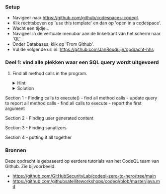### Setup
- Navigeer naar https://github.com/github/codespaces-codeql.
- Klik rechtsboven op 'use this template' en dan op 'open in a codespace'.
- Wacht een tijdje...
- Navigeer in de verticale menubar aan de linkerkant van het scherm naar 'QL'.
- Onder Databases, klik op 'From Github'.
- Vul de volgende url in: https://github.com/JanRooduijn/opdracht-hhs

### Deel 1: vind alle plekken waar een SQL query wordt uitgevoerd

1. Find all method calls in the program.
    <details>
    <summary>Hint</summary>

    - A method call is represented by the `MethodAccess` type in the CodeQL Java library.

    </details>
    <details>
    <summary>Solution</summary>

    ```ql
    import java

    from MethodAccess call
    select call
    ```
    </details>

Section 1 - Finding calls to execute()
	- find all method calls
	- update query to report all method calls
	- find all calls to execute
	- report the first argument

Section 2 - Finding user generated content

Section 3 - Finding sanatizers

Section 4 - putting it all together

### Bronnen
Deze opdracht is gebaseerd op eerdere tutorials van het CodeQL team van Github. Zie bijvoorbeeld:
- https://github.com/GitHubSecurityLab/codeql-zero-to-hero/tree/main
- https://github.com/githubsatelliteworkshops/codeql/blob/master/java.md
